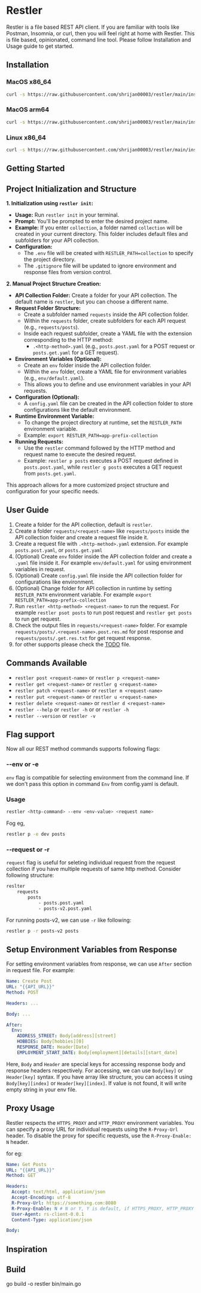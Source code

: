 # Restler

Restler is a file based REST API client. If you are familiar with tools like Postman, Insomnia, or curl, then you will feel right at home with Restler. This is file based, opinionated, command line tool. Please follow Installation and Usage guide to get started.

## Installation

### MacOS x86_64

```bash
curl -s https://raw.githubusercontent.com/shrijan00003/restler/main/install/darwin-amd64.sh | bash
```

### MacOS arm64

```bash
curl -s https://raw.githubusercontent.com/shrijan00003/restler/main/install/darwin-arm64.sh | bash
```

### Linux x86_64

```bash
curl -s https://raw.githubusercontent.com/shrijan00003/restler/main/install/linux-amd64.sh | bash
```

## Getting Started

## Project Initialization and Structure

**1. Initialization using `restler init`:**

- **Usage:** Run `restler init` in your terminal.
- **Prompt:** You'll be prompted to enter the desired project name.
- **Example:** If you enter `collection`, a folder named `collection` will be created in your current directory. This folder includes default files and subfolders for your API collection.
- **Configuration:**
  - The `.env` file will be created with `RESTLER_PATH=collection` to specify the project directory.
  - The `.gitignore` file will be updated to ignore environment and response files from version control.

**2. Manual Project Structure Creation:**

- **API Collection Folder:** Create a folder for your API collection. The default name is `restler`, but you can choose a different name.
- **Request Folder Structure:**
  - Create a subfolder named `requests` inside the API collection folder.
  - Within the `requests` folder, create subfolders for each API request (e.g., `requests/posts`).
  - Inside each request subfolder, create a YAML file with the extension corresponding to the HTTP method:
    - `.<http-method>.yaml` (e.g., `posts.post.yaml` for a POST request or `posts.get.yaml` for a GET request).
- **Environment Variables (Optional):**
  - Create an `env` folder inside the API collection folder.
  - Within the `env` folder, create a YAML file for environment variables (e.g., `env/default.yaml`).
  - This allows you to define and use environment variables in your API requests.
- **Configuration (Optional):**
  - A `config.yaml` file can be created in the API collection folder to store configurations like the default environment.
- **Runtime Environment Variable:**
  - To change the project directory at runtime, set the `RESTLER_PATH` environment variable.
  - Example: `export RESTLER_PATH=app-prefix-collection`
- **Running Requests:**
  - Use the `restler` command followed by the HTTP method and request name to execute the desired request.
  - Example: `restler p posts` executes a POST request defined in `posts.post.yaml`, while `restler g posts` executes a GET request from `posts.get.yaml`.

This approach allows for a more customized project structure and configuration for your specific needs.

## User Guide

1. Create a folder for the API collection, default is `restler`.
2. Create a folder `requests/<request-name>` like `requests/posts` inside the API collection folder and create a request file inside it.
3. Create a request file with `.<http-method>.yaml` extension. For example `posts.post.yaml`, or `posts.get.yaml`
4. (Optional) Create `env` folder inside the API collection folder and create a `.yaml` file inside it. For example `env/default.yaml` for using environment variables in request.
5. (Optional) Create `config.yaml` file inside the API collection folder for configurations like environment.
6. (Optional) Change folder for API collection in runtime by setting `RESTLER_PATH` environment variable. For example `export RESTLER_PATH=app-prefix-collection`
7. Run `restler <http-method> <request-name>` to run the request. For example `restler psot posts` to run post request and `restler get posts` to run get request.
8. Check the output files in `requests/<request-name>` folder. For example `requests/posts/.<request-name>.post.res.md` for post response and `requests/posts/.get.res.txt` for get request response.
9. for other supports please check the [TODO](./todos/Todo.md) file.

## Commands Available

- `restler post <request-name>` or `restler p <request-name>`
- `restler get <request-name>` or `restler g <request-name>`
- `restler patch <request-name>` or `restler m <request-name>`
- `restler put <request-name>` or `restler u <request-name>`
- `restler delete <request-name>` or `restler d <request-name>`
- `restler --help` or `restler -h` or or `restler -h`
- `restler --version` or `restler -v`

## Flag support

Now all our REST method commands supports following flags:

### --env or -e

`env` flag is compatible for selecting environment from the command line. If we don't pass this option in command `Env` from config.yaml is default.

### Usage

```bash
restler <http-command> --env <env-value> <request name>
```

Fog eg,

```bash
restler p -e dev posts
```

### --request or -r

`request` flag is useful for seleting individual request from the request collection if you have multiple requests of same http method. Consider following structure:

```bash
reslter
    requests
        posts
            - posts.post.yaml
            - posts-v2.post.yaml


```

For running posts-v2, we can use `-r` like following:

```bash
restler p -r posts-v2 posts
```

## Setup Environment Variables from Response

For setting environment variables from response, we can use `After` section in request file. For example:

```yaml
Name: Create Post
URL: "{{API_URL}}"
Method: POST

Headers: ...

Body: ...

After:
  Env:
    ADDRESS_STREET: Body[address][street]
    HOBBIES: Body[hobbies][0]
    RESPONSE_DATE: Header[Date]
    EMPLOYMENT_START_DATE: Body[employment][details][start_date]
```

Here, `Body` and `Header` are special keys for accessing response body and response headers respectively. For accessing, we can use `Body[key]` or `Header[key]` syntax. If you have array like structure, you can access it using `Body[key][index]` or `Header[key][index]`. If value is not found, it will write empty string in your env file.

## Proxy Usage

Restler respects the `HTTPS_PROXY` and `HTTP_PROXY` environment variables. You can specify a proxy URL for individual requests using the `R-Proxy-Url` header. To disable the proxy for specific requests, use the `R-Proxy-Enable: N` header.

for eg:

```yaml
Name: Get Posts
URL: "{{API_URL}}"
Method: GET

Headers:
  Accept: text/html, application/json
  Accept-Encoding: utf-8
  R-Proxy-Url: https://something.com:8080
  R-Proxy-Enable: N # N or Y, Y is default, if HTTPS_PROXY, HTTP_PROXY or R-Proxy-Url is set
  User-Agent: rs-client-0.0.1
  Content-Type: application/json

Body:
```

## Inspiration

## Build

go build -o restler bin/main.go
